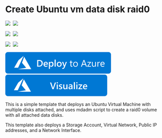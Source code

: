 # Create Ubuntu vm data disk raid0

<IMG SRC="https://azurequickstartsservice.blob.core.windows.net/badges/diskraid-ubuntu-vm/PublicLastTestDate.svg" />&nbsp;
<IMG SRC="https://azurequickstartsservice.blob.core.windows.net/badges/diskraid-ubuntu-vm/PublicDeployment.svg" />&nbsp;

<IMG SRC="https://azurequickstartsservice.blob.core.windows.net/badges/diskraid-ubuntu-vm/FairfaxLastTestDate.svg" />&nbsp;
<IMG SRC="https://azurequickstartsservice.blob.core.windows.net/badges/diskraid-ubuntu-vm/FairfaxDeployment.svg" />&nbsp;

<IMG SRC="https://azurequickstartsservice.blob.core.windows.net/badges/diskraid-ubuntu-vm/BestPracticeResult.svg" />&nbsp;
<IMG SRC="https://azurequickstartsservice.blob.core.windows.net/badges/diskraid-ubuntu-vm/CredScanResult.svg" />&nbsp;

<a href="https://portal.azure.com/#create/Microsoft.Template/uri/https%3A%2F%2Fraw.githubusercontent.com%2FAzure%2Fazure-quickstart-templates%2Fmaster%2Fdiskraid-ubuntu-vm%2Fazuredeploy.json" target="_blank">
    <img src="https://raw.githubusercontent.com/Azure/azure-quickstart-templates/master/1-CONTRIBUTION-GUIDE/images/deploytoazure.svg?sanitize=true"/>
</a>
<a href="http://armviz.io/#/?load=https%3A%2F%2Fraw.githubusercontent.com%2FAzure%2Fazure-quickstart-templates%2Fmaster%2Fdiskraid-ubuntu-vm%2Fazuredeploy.json" target="_blank">
    <img src="https://raw.githubusercontent.com/Azure/azure-quickstart-templates/master/1-CONTRIBUTION-GUIDE/images/visualizebutton.svg?sanitize=true"/>
</a>

This is a simple template that deploys an Ubuntu Virtual Machine with multiple disks attached, and uses mdadm script to create a raid0 volume with all attached data disks.

This template also deploys a Storage Account, Virtual Network, Public IP addresses, and a Network Interface.

